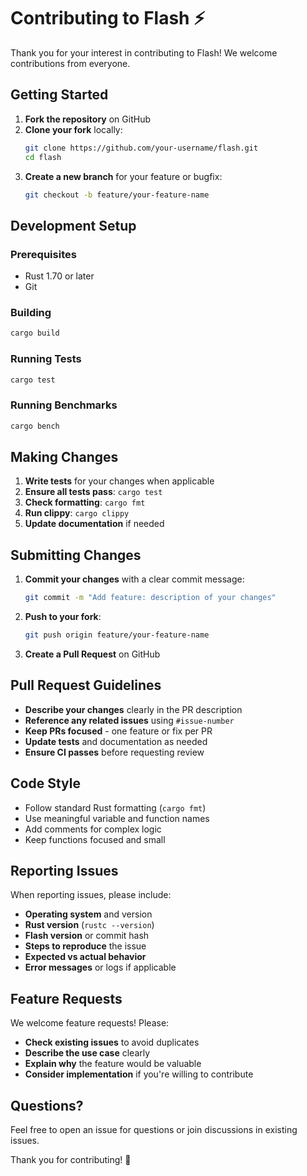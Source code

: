 # Contributing to Flash ⚡

Thank you for your interest in contributing to Flash! We welcome contributions from everyone.

## Getting Started

1. **Fork the repository** on GitHub
2. **Clone your fork** locally:
   ```bash
   git clone https://github.com/your-username/flash.git
   cd flash
   ```
3. **Create a new branch** for your feature or bugfix:
   ```bash
   git checkout -b feature/your-feature-name
   ```

## Development Setup

### Prerequisites

- Rust 1.70 or later
- Git

### Building

```bash
cargo build
```

### Running Tests

```bash
cargo test
```

### Running Benchmarks

```bash
cargo bench
```

## Making Changes

1. **Write tests** for your changes when applicable
2. **Ensure all tests pass**: `cargo test`
3. **Check formatting**: `cargo fmt`
4. **Run clippy**: `cargo clippy`
5. **Update documentation** if needed

## Submitting Changes

1. **Commit your changes** with a clear commit message:
   ```bash
   git commit -m "Add feature: description of your changes"
   ```
2. **Push to your fork**:
   ```bash
   git push origin feature/your-feature-name
   ```
3. **Create a Pull Request** on GitHub

## Pull Request Guidelines

- **Describe your changes** clearly in the PR description
- **Reference any related issues** using `#issue-number`
- **Keep PRs focused** - one feature or fix per PR
- **Update tests** and documentation as needed
- **Ensure CI passes** before requesting review

## Code Style

- Follow standard Rust formatting (`cargo fmt`)
- Use meaningful variable and function names
- Add comments for complex logic
- Keep functions focused and small

## Reporting Issues

When reporting issues, please include:

- **Operating system** and version
- **Rust version** (`rustc --version`)
- **Flash version** or commit hash
- **Steps to reproduce** the issue
- **Expected vs actual behavior**
- **Error messages** or logs if applicable

## Feature Requests

We welcome feature requests! Please:

- **Check existing issues** to avoid duplicates
- **Describe the use case** clearly
- **Explain why** the feature would be valuable
- **Consider implementation** if you're willing to contribute

## Questions?

Feel free to open an issue for questions or join discussions in existing issues.

Thank you for contributing! 🚀
